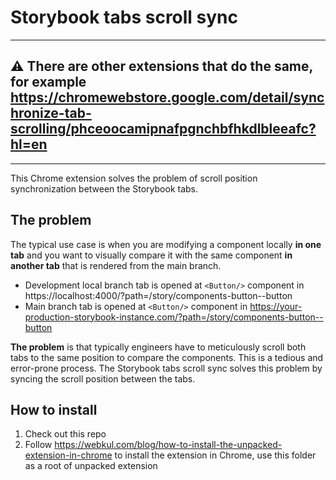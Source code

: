 # Storybook tabs scroll sync

---

## :warning: There are other extensions that do the same, for example https://chromewebstore.google.com/detail/synchronize-tab-scrolling/phceoocamipnafpgnchbfhkdlbleeafc?hl=en

---

This Chrome extension solves the problem of scroll position synchronization between the Storybook tabs.

## The problem

The typical use case is when you are modifying a component locally __in one tab__ and you want to visually compare it with the same component __in another tab__ that is rendered from the main branch.

- Development local branch tab is opened at `<Button/>` component in https://localhost:4000/?path=/story/components-button--button
- Main branch tab is opened at `<Button/>` component in https://your-production-storybook-instance.com/?path=/story/components-button--button

__The problem__ is that typically engineers have to meticulously scroll both tabs to the same position to compare the components. This is a tedious and error-prone process. The Storybook tabs scroll sync solves this problem by syncing the scroll position between the tabs.

## How to install

1. Check out this repo
2. Follow https://webkul.com/blog/how-to-install-the-unpacked-extension-in-chrome to install the extension in Chrome, use this folder as a root of unpacked extension
